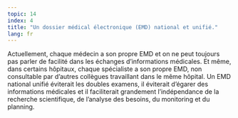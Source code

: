 ```yaml
---
topic: 14
index: 4
title: "Un dossier médical électronique (EMD) national et unifié."
lang: fr
---
```

Actuellement, chaque médecin a son propre EMD et on ne peut toujours pas
parler de facilité dans les échanges d’informations médicales. Et même, dans
certains hôpitaux, chaque spécialiste a son propre EMD, non consultable par
d’autres collègues travaillant dans le même hôpital. Un EMD national unifié
éviterait les doubles examens, il éviterait d’égarer des informations
médicales et il faciliterait grandement l’indépendance de la recherche
scientifique, de l’analyse des besoins, du monitoring et du planning.
